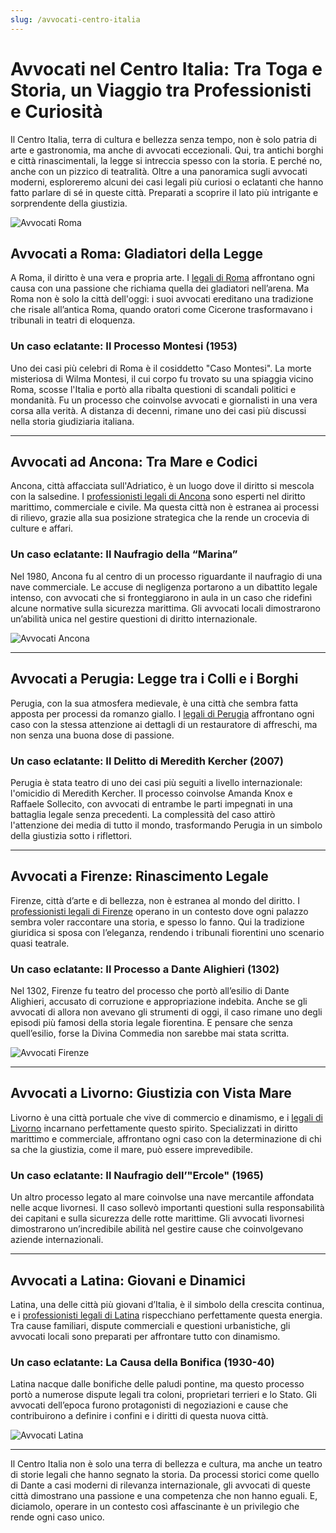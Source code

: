 ```yaml
---
slug: /avvocati-centro-italia
---
```

# Avvocati nel Centro Italia: Tra Toga e Storia, un Viaggio tra Professionisti e Curiosità

Il Centro Italia, terra di cultura e bellezza senza tempo, non è solo patria di arte e gastronomia, ma anche di avvocati eccezionali. Qui, tra antichi borghi e città rinascimentali, la legge si intreccia spesso con la storia. E perché no, anche con un pizzico di teatralità. Oltre a una panoramica sugli avvocati moderni, esploreremo alcuni dei casi legali più curiosi o eclatanti che hanno fatto parlare di sé in queste città. Preparati a scoprire il lato più intrigante e sorprendente della giustizia.

![Avvocati Roma](/guide-img/output/36.jpg)

## Avvocati a Roma: Gladiatori della Legge

A Roma, il diritto è una vera e propria arte. I [legali di Roma](https://www.impresaitalia.info/741/1/avvocati/roma.aspx) affrontano ogni causa con una passione che richiama quella dei gladiatori nell’arena. Ma Roma non è solo la città dell'oggi: i suoi avvocati ereditano una tradizione che risale all’antica Roma, quando oratori come Cicerone trasformavano i tribunali in teatri di eloquenza.

### Un caso eclatante: Il Processo Montesi (1953)
Uno dei casi più celebri di Roma è il cosiddetto "Caso Montesi". La morte misteriosa di Wilma Montesi, il cui corpo fu trovato su una spiaggia vicino Roma, scosse l'Italia e portò alla ribalta questioni di scandali politici e mondanità. Fu un processo che coinvolse avvocati e giornalisti in una vera corsa alla verità. A distanza di decenni, rimane uno dei casi più discussi nella storia giudiziaria italiana.

---

## Avvocati ad Ancona: Tra Mare e Codici

Ancona, città affacciata sull'Adriatico, è un luogo dove il diritto si mescola con la salsedine. I [professionisti legali di Ancona](https://www.impresaitalia.info/741/1/avvocati/ancona.aspx) sono esperti nel diritto marittimo, commerciale e civile. Ma questa città non è estranea ai processi di rilievo, grazie alla sua posizione strategica che la rende un crocevia di culture e affari.

### Un caso eclatante: Il Naufragio della “Marina”
Nel 1980, Ancona fu al centro di un processo riguardante il naufragio di una nave commerciale. Le accuse di negligenza portarono a un dibattito legale intenso, con avvocati che si fronteggiarono in aula in un caso che ridefinì alcune normative sulla sicurezza marittima. Gli avvocati locali dimostrarono un’abilità unica nel gestire questioni di diritto internazionale.

![Avvocati Ancona](/guide-img/output/37.jpg)

---

## Avvocati a Perugia: Legge tra i Colli e i Borghi

Perugia, con la sua atmosfera medievale, è una città che sembra fatta apposta per processi da romanzo giallo. I [legali di Perugia](https://www.impresaitalia.info/741/1/avvocati/perugia.aspx) affrontano ogni caso con la stessa attenzione ai dettagli di un restauratore di affreschi, ma non senza una buona dose di passione.

### Un caso eclatante: Il Delitto di Meredith Kercher (2007)
Perugia è stata teatro di uno dei casi più seguiti a livello internazionale: l'omicidio di Meredith Kercher. Il processo coinvolse Amanda Knox e Raffaele Sollecito, con avvocati di entrambe le parti impegnati in una battaglia legale senza precedenti. La complessità del caso attirò l'attenzione dei media di tutto il mondo, trasformando Perugia in un simbolo della giustizia sotto i riflettori.

---

## Avvocati a Firenze: Rinascimento Legale

Firenze, città d’arte e di bellezza, non è estranea al mondo del diritto. I [professionisti legali di Firenze](https://www.impresaitalia.info/741/1/avvocati/firenze.aspx) operano in un contesto dove ogni palazzo sembra voler raccontare una storia, e spesso lo fanno. Qui la tradizione giuridica si sposa con l’eleganza, rendendo i tribunali fiorentini uno scenario quasi teatrale.

### Un caso eclatante: Il Processo a Dante Alighieri (1302)
Nel 1302, Firenze fu teatro del processo che portò all’esilio di Dante Alighieri, accusato di corruzione e appropriazione indebita. Anche se gli avvocati di allora non avevano gli strumenti di oggi, il caso rimane uno degli episodi più famosi della storia legale fiorentina. E pensare che senza quell’esilio, forse la Divina Commedia non sarebbe mai stata scritta.

![Avvocati Firenze](/guide-img/output/38.jpg)

---

## Avvocati a Livorno: Giustizia con Vista Mare

Livorno è una città portuale che vive di commercio e dinamismo, e i [legali di Livorno](https://www.impresaitalia.info/741/1/avvocati/livorno.aspx) incarnano perfettamente questo spirito. Specializzati in diritto marittimo e commerciale, affrontano ogni caso con la determinazione di chi sa che la giustizia, come il mare, può essere imprevedibile.

### Un caso eclatante: Il Naufragio dell’"Ercole" (1965)
Un altro processo legato al mare coinvolse una nave mercantile affondata nelle acque livornesi. Il caso sollevò importanti questioni sulla responsabilità dei capitani e sulla sicurezza delle rotte marittime. Gli avvocati livornesi dimostrarono un’incredibile abilità nel gestire cause che coinvolgevano aziende internazionali.

---

## Avvocati a Latina: Giovani e Dinamici

Latina, una delle città più giovani d’Italia, è il simbolo della crescita continua, e i [professionisti legali di Latina](https://www.impresaitalia.info/741/1/avvocati/latina.aspx) rispecchiano perfettamente questa energia. Tra cause familiari, dispute commerciali e questioni urbanistiche, gli avvocati locali sono preparati per affrontare tutto con dinamismo.

### Un caso eclatante: La Causa della Bonifica (1930-40)
Latina nacque dalle bonifiche delle paludi pontine, ma questo processo portò a numerose dispute legali tra coloni, proprietari terrieri e lo Stato. Gli avvocati dell’epoca furono protagonisti di negoziazioni e cause che contribuirono a definire i confini e i diritti di questa nuova città.

![Avvocati Latina](/guide-img/output/39.jpg)

---

Il Centro Italia non è solo una terra di bellezza e cultura, ma anche un teatro di storie legali che hanno segnato la storia. Da processi storici come quello di Dante a casi moderni di rilevanza internazionale, gli avvocati di queste città dimostrano una passione e una competenza che non hanno eguali. E, diciamolo, operare in un contesto così affascinante è un privilegio che rende ogni caso unico.
